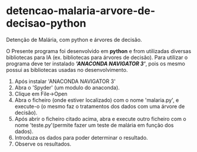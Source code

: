 # detencao-malaria-arvore-de-decisao-python
Detenção de Malária, com python e árvores de decisão.</b>

O Presente programa foi desenvolvido em <b>python</b> e from utilizadas diversas bibliotecas para IA (ex. bibliotecas para árvores de decisão).
Para utilizar o programa deve ter instalado <b><i>'ANACONDA NAVIGATOR 3'</i></b>, pois os mesmo possui as bibliotecas usadas no desenvolvimento.

<ol>
<li> Após instalar 'ANACONDA NAVIGATOR 3'</li>
<li>Abra o 'Spyder' (um modulo do anaconda).</li>
<li>Clique em File->Open</li>
<li>Abra o ficheiro (onde estiver localizado) com o nome 'malaria.py', e execute-o (o mesmo faz o tratamentos dos dados com uma árvore de decisão).</li>
<li>Após abrir o ficheiro citado acima, abra e execute outro ficheiro com o nome 'teste.py'(permite fazer um teste de malária em função dos dados).</li>
<li>Introduza os dados para poder determinar o resultado.</li>
<li>Observe os resultados.</li>
 </ol>


